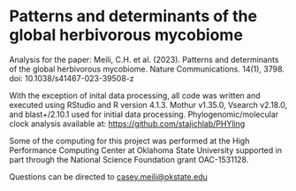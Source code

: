 # Patterns and determinants of the global herbivorous mycobiome

Analysis for the paper: Meili, C.H. et al. (2023). Patterns and determinants of the global herbivorous mycobiome. Nature Communications. 14(1), 3798. doi: 10.1038/s41467-023-39508-z

With the exception of inital data processing, all code was written and executed using RStudio and R version 4.1.3. Mothur v1.35.0, Vsearch v2.18.0, and blast+/2.10.1 used for initial data processing. Phylogenomic/molecular clock analysis available at: https://github.com/stajichlab/PHYling

Some of the computing for this project was performed at the High Performance Computing Center at Oklahoma State University supported in part through the National Science Foundation grant OAC-1531128.

Questions can be directed to casey.meili@okstate.edu
